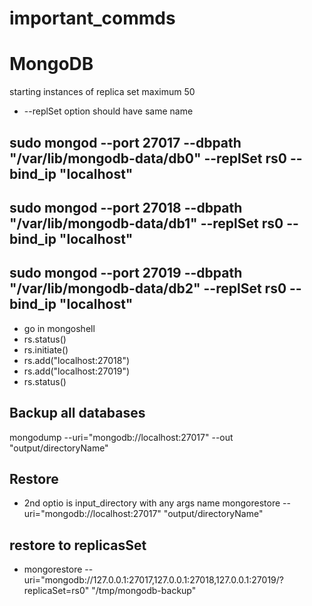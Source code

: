 # important_commds

# MongoDB

starting instances of replica set
maximum 50

* --replSet option should have same name
## sudo mongod --port 27017 --dbpath "/var/lib/mongodb-data/db0" --replSet rs0 --bind_ip "localhost"
## sudo mongod --port 27018 --dbpath "/var/lib/mongodb-data/db1" --replSet rs0 --bind_ip "localhost"
## sudo mongod --port 27019 --dbpath "/var/lib/mongodb-data/db2" --replSet rs0 --bind_ip "localhost"

- go in mongoshell
- rs.status()
- rs.initiate()
- rs.add("localhost:27018")
- rs.add("localhost:27019")
- rs.status()

## Backup all databases
mongodump --uri="mongodb://localhost:27017" --out "output/directoryName"

## Restore
- 2nd optio is input_directory with any args name
mongorestore --uri="mongodb://localhost:27017" "output/directoryName"

## restore to replicasSet
-  mongorestore --uri="mongodb://127.0.0.1:27017,127.0.0.1:27018,127.0.0.1:27019/?replicaSet=rs0" "/tmp/mongodb-backup"
